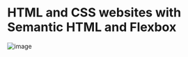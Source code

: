 # HTML and CSS websites with Semantic HTML and Flexbox
![image](https://github.com/MrafW/Project-Dicoding-Dasar-Web/assets/152492986/96dbc7b9-ba77-4ec5-8772-87859948ea64)

